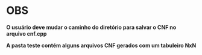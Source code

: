 # OBS

**O usuário deve mudar o caminho do diretório para salvar o CNF no arquivo cnf.cpp**

**A pasta teste contém alguns arquivos CNF gerados com um tabuleiro NxN**

